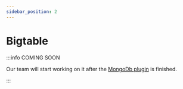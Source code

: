 ```yaml
---
sidebar_position: 2
---
```


# Bigtable

:::info COMING SOON

Our team will start working on it after the [MongoDb plugin](./mongo) is finished.

:::
